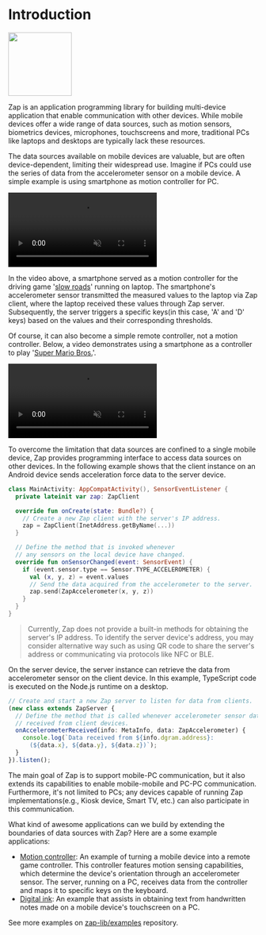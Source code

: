 # Introduction

<img src="https://user-images.githubusercontent.com/6410412/280930996-ab5931f7-1f1f-42b9-a243-63d1d9c3ada4.png" width="128px" height="128px" />

Zap is an application programming library for building multi-device application that enable communication with other devices. While mobile devices offer a wide range of data sources, such as motion sensors, biometrics devices, microphones, touchscreens and more, traditional PCs like laptops and desktops are typically lack these resources.

The data sources available on mobile devices are valuable, but are often device-dependent, limiting their widespread use. Imagine if PCs could use the series of data from the accelerometer sensor on a mobile device. A simple example is using smartphone as motion controller for PC.

<video src="https://user-images.githubusercontent.com/6410412/283820914-3d29fa2c-ce84-4be2-9536-0dc32316f9fa.mp4" muted controls></viedo>

In the video above, a smartphone served as a motion controller for the driving game '[slow roads](https://slowroads.io/)' running on laptop. The smartphone's accelerometer sensor transmitted the measured values to the laptop via Zap client, where the laptop received these values through Zap server. Subsequently, the server triggers a specific keys(in this case, 'A' and 'D' keys) based on the values and their corresponding thresholds.

Of course, it can also become a simple remote controller, not a motion controller. Below, a video demonstrates using a smartphone as a controller to play '[Super Mario Bros.](https://supermario-game.com/)'.

<video src="https://user-images.githubusercontent.com/6410412/281803217-38e92248-7f19-4b56-be38-f6339e9c4086.mp4" muted controls></viedo>

To overcome the limitation that data sources are confined to a single mobile device, Zap provides programming interface to access data sources on other devices. In the following example shows that the client instance on an Android device sends acceleration force data to the server device.

```kotlin
class MainActivity: AppCompatActivity(), SensorEventListener {
  private lateinit var zap: ZapClient

  override fun onCreate(state: Bundle?) {
    // Create a new Zap client with the server's IP address.
    zap = ZapClient(InetAddress.getByName(...))
  }

  // Define the method that is invoked whenever
  // any sensors on the local device have changed.
  override fun onSensorChanged(event: SensorEvent) {
    if (event.sensor.type == Sensor.TYPE_ACCELEROMETER) {
      val (x, y, z) = event.values
      // Send the data acquired from the accelerometer to the server.
      zap.send(ZapAccelerometer(x, y, z))
    }
  }
}
```

> Currently, Zap does not provide a built-in methods for obtaining the server's IP address. To identify the server device's address, you may consider alternative way such as using QR code to share the server's address or communicating via protocols like NFC or BLE.

On the server device, the server instance can retrieve the data from accelerometer sensor on the client device. In this example, TypeScript code is executed on the Node.js runtime on a desktop.

```typescript
// Create and start a new Zap server to listen for data from clients.
(new class extends ZapServer {
  // Define the method that is called whenever accelerometer sensor data is
  // received from client devices.
  onAccelerometerReceived(info: MetaInfo, data: ZapAccelerometer) {
    console.log(`Data received from ${info.dgram.address}:
      (${data.x}, ${data.y}, ${data.z})`);
  }
}).listen();
```

The main goal of Zap is to support mobile-PC communication, but it also extends its capabilities to enable mobile-mobile and PC-PC communication. Furthermore, it's not limited to PCs; any devices capable of running Zap implementations(e.g., Kiosk device, Smart TV, etc.) can also participate in this communication.

What kind of awesome applications can we build by extending the boundaries of data sources with Zap? Here are a some example applications:

- [Motion controller](https://github.com/zap-lib/examples/tree/main/motion-controller): An example of turning a mobile device into a remote game controller. This controller features motion sensing capabilities, which determine the device's orientation through an accelerometer sensor. The server, running on a PC, receives data from the controller and maps it to specific keys on the keyboard.
- [Digital ink](https://github.com/zap-lib/examples/tree/main/digital-ink): An example that assists in obtaining text from handwritten notes made on a mobile device's touchscreen on a PC.

See more examples on [zap-lib/examples](https://github.com/zap-lib/examples) repository.
